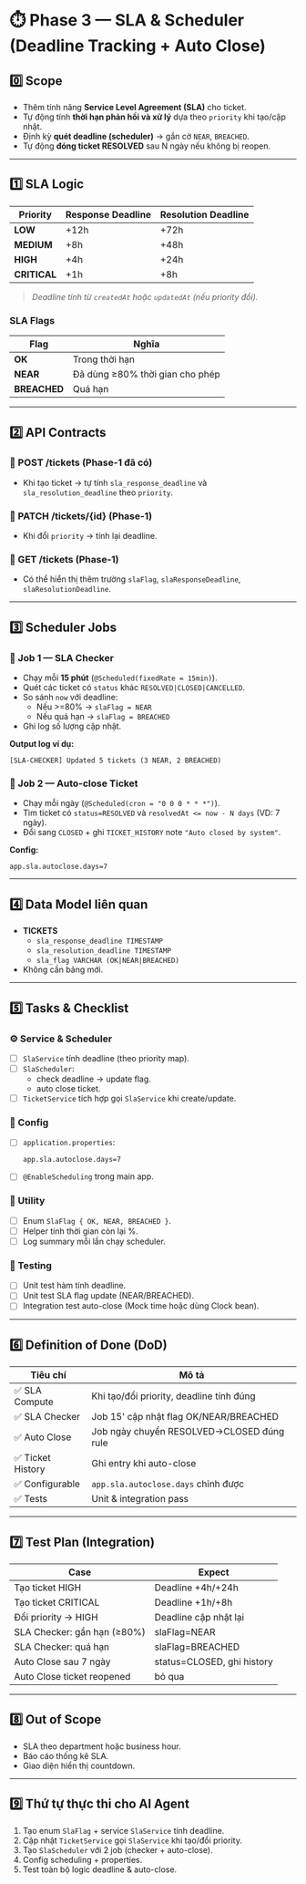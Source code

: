 # ⏱️ Phase 3 — SLA & Scheduler (Deadline Tracking + Auto Close)

## 0️⃣ Scope
- Thêm tính năng **Service Level Agreement (SLA)** cho ticket.
- Tự động tính **thời hạn phản hồi và xử lý** dựa theo `priority` khi tạo/cập nhật.
- Định kỳ **quét deadline (scheduler)** → gắn cờ `NEAR`, `BREACHED`.
- Tự động **đóng ticket RESOLVED** sau N ngày nếu không bị reopen.

---

## 1️⃣ SLA Logic

| Priority | Response Deadline | Resolution Deadline |
|-----------|------------------|---------------------|
| **LOW** | +12h | +72h |
| **MEDIUM** | +8h | +48h |
| **HIGH** | +4h | +24h |
| **CRITICAL** | +1h | +8h |

> *Deadline tính từ `createdAt` hoặc `updatedAt` (nếu priority đổi).*

### SLA Flags
| Flag | Nghĩa |
|------|--------|
| **OK** | Trong thời hạn |
| **NEAR** | Đã dùng ≥80% thời gian cho phép |
| **BREACHED** | Quá hạn |

---

## 2️⃣ API Contracts

### 🔹 POST /tickets (Phase-1 đã có)
- Khi tạo ticket → tự tính `sla_response_deadline` và `sla_resolution_deadline` theo `priority`.

### 🔹 PATCH /tickets/{id} (Phase-1)
- Khi đổi `priority` → tính lại deadline.

### 🔹 GET /tickets (Phase-1)
- Có thể hiển thị thêm trường `slaFlag`, `slaResponseDeadline`, `slaResolutionDeadline`.

---

## 3️⃣ Scheduler Jobs

### 🔸 Job 1 — SLA Checker
- Chạy mỗi **15 phút** (`@Scheduled(fixedRate = 15min)`).
- Quét các ticket có `status` khác `RESOLVED|CLOSED|CANCELLED`.
- So sánh `now` với deadline:
  - Nếu >=80% → `slaFlag = NEAR`
  - Nếu quá hạn → `slaFlag = BREACHED`
- Ghi log số lượng cập nhật.

**Output log ví dụ:**
```
[SLA-CHECKER] Updated 5 tickets (3 NEAR, 2 BREACHED)
```

### 🔸 Job 2 — Auto-close Ticket
- Chạy mỗi ngày (`@Scheduled(cron = "0 0 0 * * *")`).
- Tìm ticket có `status=RESOLVED` và `resolvedAt <= now - N days` (VD: 7 ngày).
- Đổi sang `CLOSED` + ghi `TICKET_HISTORY` note `"Auto closed by system"`.

**Config:**
```
app.sla.autoclose.days=7
```

---

## 4️⃣ Data Model liên quan
- **TICKETS**
  - `sla_response_deadline TIMESTAMP`
  - `sla_resolution_deadline TIMESTAMP`
  - `sla_flag VARCHAR (OK|NEAR|BREACHED)`
- Không cần bảng mới.

---

## 5️⃣ Tasks & Checklist

### ⚙️ Service & Scheduler
- [ ] `SlaService` tính deadline (theo priority map).
- [ ] `SlaScheduler`:
  - check deadline → update flag.
  - auto close ticket.
- [ ] `TicketService` tích hợp gọi `SlaService` khi create/update.

### 🧩 Config
- [ ] `application.properties`:
  ```properties
  app.sla.autoclose.days=7
  ```
- [ ] `@EnableScheduling` trong main app.

### 🧠 Utility
- [ ] Enum `SlaFlag { OK, NEAR, BREACHED }`.
- [ ] Helper tính thời gian còn lại %.
- [ ] Log summary mỗi lần chạy scheduler.

### 🧪 Testing
- [ ] Unit test hàm tính deadline.
- [ ] Unit test SLA flag update (NEAR/BREACHED).
- [ ] Integration test auto-close (Mock time hoặc dùng Clock bean).

---

## 6️⃣ Definition of Done (DoD)

| Tiêu chí | Mô tả |
|----------|--------|
| ✅ SLA Compute | Khi tạo/đổi priority, deadline tính đúng |
| ✅ SLA Checker | Job 15' cập nhật flag OK/NEAR/BREACHED |
| ✅ Auto Close | Job ngày chuyển RESOLVED→CLOSED đúng rule |
| ✅ Ticket History | Ghi entry khi auto-close |
| ✅ Configurable | `app.sla.autoclose.days` chỉnh được |
| ✅ Tests | Unit & integration pass |

---

## 7️⃣ Test Plan (Integration)

| Case | Expect |
|------|--------|
| Tạo ticket HIGH | Deadline +4h/+24h |
| Tạo ticket CRITICAL | Deadline +1h/+8h |
| Đổi priority → HIGH | Deadline cập nhật lại |
| SLA Checker: gần hạn (≥80%) | slaFlag=NEAR |
| SLA Checker: quá hạn | slaFlag=BREACHED |
| Auto Close sau 7 ngày | status=CLOSED, ghi history |
| Auto Close ticket reopened | bỏ qua |

---

## 8️⃣ Out of Scope
- SLA theo department hoặc business hour.  
- Báo cáo thống kê SLA.  
- Giao diện hiển thị countdown.

---

## 9️⃣ Thứ tự thực thi cho AI Agent
1. Tạo enum `SlaFlag` + service `SlaService` tính deadline.  
2. Cập nhật `TicketService` gọi `SlaService` khi tạo/đổi priority.  
3. Tạo `SlaScheduler` với 2 job (checker + auto-close).  
4. Config scheduling + properties.  
5. Test toàn bộ logic deadline & auto-close.
